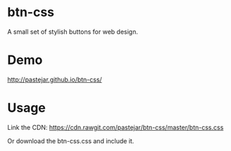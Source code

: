 # btn-css
A small set of stylish buttons for web design.

# Demo
http://pastejar.github.io/btn-css/


# Usage
Link the CDN: https://cdn.rawgit.com/pastejar/btn-css/master/btn-css.css

Or download the btn-css.css and include it.
